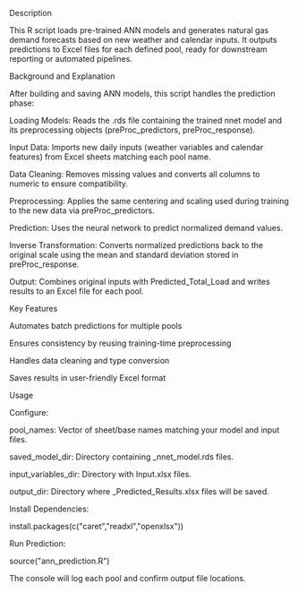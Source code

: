 Description

This R script loads pre-trained ANN models and generates natural gas demand forecasts based on new weather and calendar inputs. It outputs predictions to Excel files for each defined pool, ready for downstream reporting or automated pipelines.

Background and Explanation

After building and saving ANN models, this script handles the prediction phase:

Loading Models: Reads the .rds file containing the trained nnet model and its preprocessing objects (preProc_predictors, preProc_response).

Input Data: Imports new daily inputs (weather variables and calendar features) from Excel sheets matching each pool name.

Data Cleaning: Removes missing values and converts all columns to numeric to ensure compatibility.

Preprocessing: Applies the same centering and scaling used during training to the new data via preProc_predictors.

Prediction: Uses the neural network to predict normalized demand values.

Inverse Transformation: Converts normalized predictions back to the original scale using the mean and standard deviation stored in preProc_response.

Output: Combines original inputs with Predicted_Total_Load and writes results to an Excel file for each pool.

Key Features

Automates batch predictions for multiple pools

Ensures consistency by reusing training-time preprocessing

Handles data cleaning and type conversion

Saves results in user-friendly Excel format

Usage

Configure:

pool_names: Vector of sheet/base names matching your model and input files.

saved_model_dir: Directory containing <PoolName>_nnet_model.rds files.

input_variables_dir: Directory with <PoolName> Input.xlsx files.

output_dir: Directory where <PoolName>_Predicted_Results.xlsx files will be saved.

Install Dependencies:

install.packages(c("caret","readxl","openxlsx"))

Run Prediction:

source("ann_prediction.R")

The console will log each pool and confirm output file locations.
